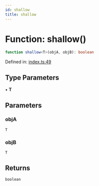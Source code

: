 ```yaml
---
id: shallow
title: shallow
---
```


<!-- DO NOT EDIT: this page is autogenerated from the type comments -->

# Function: shallow()

```ts
function shallow<T>(objA, objB): boolean
```

Defined in: [index.ts:49](https://github.com/TanStack/store/blob/main/packages/vue-store/src/index.ts#L49)

## Type Parameters

• **T**

## Parameters

### objA

`T`

### objB

`T`

## Returns

`boolean`
